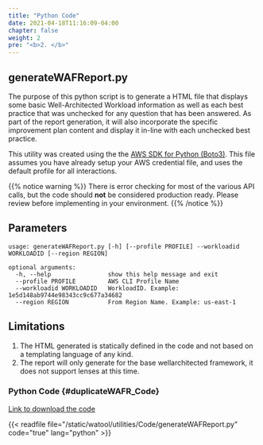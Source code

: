 ```yaml
---
title: "Python Code"
date: 2021-04-18T11:16:09-04:00
chapter: false
weight: 2
pre: "<b>2. </b>"
---
```


## generateWAFReport.py
The purpose of this python script is to generate a HTML file that displays some basic Well-Architected Workload information as well as each best practice that was unchecked for any question that has been answered. As part of the report generation, it will also incorporate the specific improvement plan content and display it in-line with each unchecked best practice.

This utility was created using the the [AWS SDK for Python (Boto3)](https://aws.amazon.com/sdk-for-python/). This file assumes you have already setup your AWS credential file, and uses the default profile for all interactions.  

{{% notice warning %}}
There is error checking for most of the various API calls, but the code should **not** be considered production ready. Please review before implementing in your environment.
{{% /notice %}}


## Parameters
```
usage: generateWAFReport.py [-h] [--profile PROFILE] --workloadid WORKLOADID [--region REGION]

optional arguments:
  -h, --help                show this help message and exit
  --profile PROFILE         AWS CLI Profile Name
  --workloadid WORKLOADID   WorkloadID. Example: 1e5d148ab9744e98343cc9c677a34682
  --region REGION           From Region Name. Example: us-east-1

```

## Limitations
1. The HTML generated is statically defined in the code and not based on a templating language of any kind.
1. The report will only generate for the base wellarchitected framework, it does not support lenses at this time. 

### Python Code {#duplicateWAFR_Code}
[Link to download the code](/watool/utilities/Code/generateWAFReport.py)

{{< readfile file="/static/watool/utilities/Code/generateWAFReport.py" code="true" lang="python" >}}
